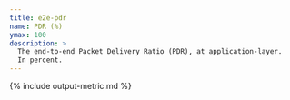 ```yaml
---
title: e2e-pdr
name: PDR (%)
ymax: 100
description: >
  The end-to-end Packet Delivery Ratio (PDR), at application-layer.
  In percent.
---
```


{% include output-metric.md %}

